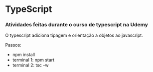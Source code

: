 # TypeScript

### Atividades feitas durante o curso de typescript na Udemy

O typescript adiciona tipagem e orientação a objetos ao javascript.

Passos:
- npm install
- terminal 1: npm start
- terminal 2: tsc -w
